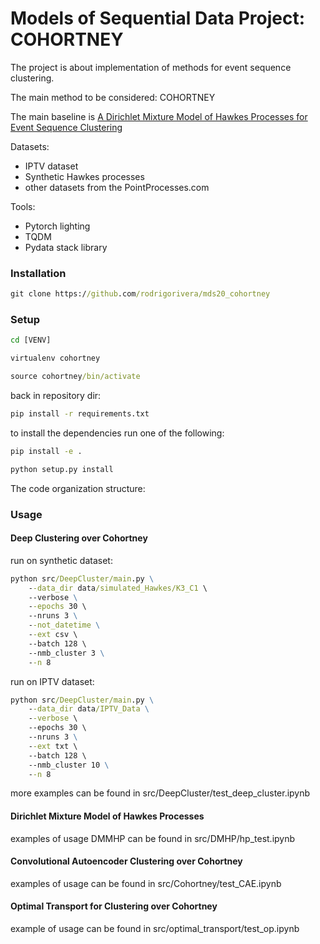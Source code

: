 # Models of Sequential Data Project: COHORTNEY

The project is about implementation of methods for event sequence clustering.

The main method to be considered: COHORTNEY

The main baseline is [A Dirichlet Mixture Model of Hawkes Processes for
Event Sequence Clustering](https://arxiv.org/pdf/1701.09177.pdf)

Datasets:
- IPTV dataset
- Synthetic Hawkes processes
- other datasets from the PointProcesses.com

Tools:
- Pytorch lighting
- TQDM
- Pydata stack library

### Installation

```bat
git clone https://github.com/rodrigorivera/mds20_cohortney
```

### Setup


```bat
cd [VENV]

virtualenv cohortney

source cohortney/bin/activate
```

back in repository dir:

```bat
pip install -r requirements.txt
```

to install the dependencies run one of the following:

```bat
pip install -e .
```

```bat
python setup.py install
```

The code organization structure:

### Usage

#### Deep Clustering over Cohortney

run on synthetic dataset:

```bat
python src/DeepCluster/main.py \
    --data_dir data/simulated_Hawkes/K3_C1 \ 
    --verbose \
    --epochs 30 \ 
    --nruns 3 \
    --not_datetime \
    --ext csv \ 
    --batch 128 \ 
    --nmb_cluster 3 \
    --n 8
```

run on IPTV dataset:

```bat
python src/DeepCluster/main.py \
    --data_dir data/IPTV_Data \
    --verbose \ 
    --epochs 30 \ 
    --nruns 3 \
    --ext txt \ 
    --batch 128 \ 
    --nmb_cluster 10 \
    --n 8
 ```

more examples can be found in src/DeepCluster/test_deep_cluster.ipynb

#### Dirichlet Mixture Model of Hawkes Processes

examples of usage DMMHP can be found in src/DMHP/hp_test.ipynb

#### Convolutional Autoencoder Clustering over Cohortney

examples of usage can be found in src/Cohortney/test_CAE.ipynb

#### Optimal Transport for Clustering over Cohortney

example of usage can be found in src/optimal_transport/test_op.ipynb
